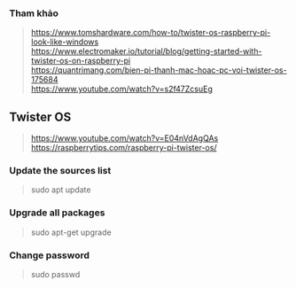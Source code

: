 ### Tham khảo
> https://www.tomshardware.com/how-to/twister-os-raspberry-pi-look-like-windows \
> https://www.electromaker.io/tutorial/blog/getting-started-with-twister-os-on-raspberry-pi \
> https://quantrimang.com/bien-pi-thanh-mac-hoac-pc-voi-twister-os-175684 \
> https://www.youtube.com/watch?v=s2f47ZcsuEg

## Twister OS
> https://www.youtube.com/watch?v=E04nVdAgQAs \
> https://raspberrytips.com/raspberry-pi-twister-os/

### Update the sources list
> sudo apt update

### Upgrade all packages
> sudo apt-get upgrade

### Change password
> sudo passwd






